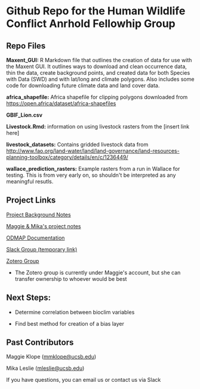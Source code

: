 # Github Repo for the Human Wildlife Conflict Anrhold Fellowhip Group

## Repo Files

**Maxent_GUI:** R Markdown file that outlines the creation of data for use with the Maxent GUI.  It outlines ways to download and clean occurrence data, thin the data, create background points, and created data for both Species with Data (SWD) and with lat/long and climate polygons. Also includes some code for downloading future climate data and land cover data.

**africa_shapefile:** Africa shapefile for clipping polygons downloaded from https://open.africa/dataset/africa-shapefiles

**GBIF_Lion.csv**

**Livestock.Rmd:** information on using livestock rasters from the [insert link here]

**livestock_datasets:** Contains gridded livestock data from http://www.fao.org/land-water/land/land-governance/land-resources-planning-toolbox/category/details/en/c/1236449/

**wallace_prediction_rasters:** Example rasters from a run in Wallace for testing. This is from very early on, so shouldn't be interpreted as any meaningful resutls.

## Project Links
[Project Background Notes](https://docs.google.com/document/d/1ra-ZNB6CdaiyI0D5DSjjCjhgxTDMzOY4mdLgj1ppPa4/edit?usp=sharing)

[Maggie & Mika's project notes](https://docs.google.com/document/d/1WfQUMGLqzDge0QEOsIzXXzvaXOcKKox7SyCAX3pT8Zk/edit?usp=sharing)

[ODMAP Documentation](https://docs.google.com/document/d/1gNyrZiQGowUutnNfpfpKjwi6gAXWLaEiY1dPHGPFJ_M/edit?usp=sharing)

[Slack Group (temporary link)](https://join.slack.com/t/arnhold-fellows/shared_invite/zt-w24b68p0-h5gKsgLXt80Ioorgf5jI4w)

[Zotero Group](https://www.zotero.org/groups/4371798/arnhold-hwc)

- The Zotero group is currently under Maggie's account, but she can transfer ownership to whoever would be best

## Next Steps:

- Determine correlation between bioclim variables

- Find best method for creation of a bias layer

## Past Contributors

Maggie Klope (mmklope@ucsb.edu)

Mika Leslie (mleslie@ucsb.edu)

If you have questions, you can email us or contact us via Slack
